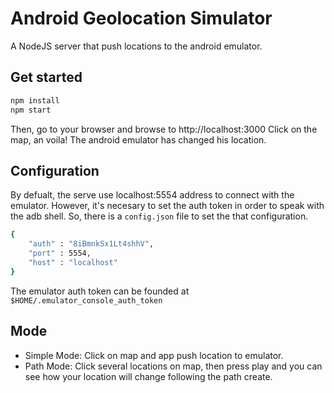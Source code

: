 # Android Geolocation Simulator
A NodeJS server that push locations to the android emulator.  

## Get started

```sh
npm install
npm start
```

Then, go to your browser and browse to http://localhost:3000
Click on the map, an voila! The android emulator has changed his location.

## Configuration

By defualt, the serve use localhost:5554 address to connect with the emulator. However, it's necesary to set the auth token in order to speak with the adb shell. So, there is a ```config.json``` file to set the that configuration.

```sh
{
	"auth" : "8iBmnkSx1Lt4shhV",
	"port" : 5554,
	"host" : "localhost"
}
```

The emulator auth token can be founded at ```$HOME/.emulator_console_auth_token```

## Mode

 - Simple Mode: Click on map and app push location to emulator.
 - Path Mode: Click several locations on map, then press play and you can see how your location will change following the path create.  
